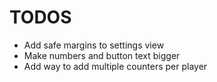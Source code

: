# TODOS

* Add safe margins to settings view
* Make numbers and button text bigger
* Add way to add multiple counters per player

